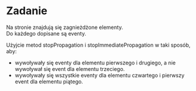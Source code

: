 # Zadanie


 Na stronie znajdują się zagnieżdżone elementy.  
 Do każdego dopisane są eventy.  
 
 Użyjcie metod stopPropagation i stopImmediatePropagation w taki sposób, aby:
 - wywoływały się eventy dla elementu pierwszego i drugiego, a nie wywoływał się event dla elementu trzeciego.
 - wywoływały się wszystkie eventy dla elementu czwartego i pierwszy event dla elementu piątego.
